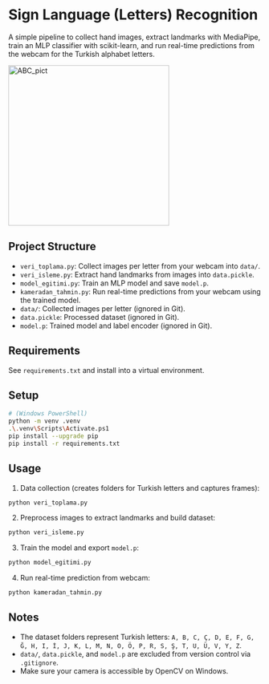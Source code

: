 # Sign Language (Letters) Recognition

A simple pipeline to collect hand images, extract landmarks with MediaPipe, train an MLP classifier with scikit-learn, and run real-time predictions from the webcam for the Turkish alphabet letters.

<img width="320" height="320" alt="ABC_pict" src="https://github.com/user-attachments/assets/f21e8054-d796-4903-83e3-7f1924ac26c7" />

## Project Structure
- `veri_toplama.py`: Collect images per letter from your webcam into `data/`.
- `veri_isleme.py`: Extract hand landmarks from images into `data.pickle`.
- `model_egitimi.py`: Train an MLP model and save `model.p`.
- `kameradan_tahmin.py`: Run real-time predictions from your webcam using the trained model.
- `data/`: Collected images per letter (ignored in Git).
- `data.pickle`: Processed dataset (ignored in Git).
- `model.p`: Trained model and label encoder (ignored in Git).

## Requirements
See `requirements.txt` and install into a virtual environment.

## Setup
```bash
# (Windows PowerShell)
python -m venv .venv
.\.venv\Scripts\Activate.ps1
pip install --upgrade pip
pip install -r requirements.txt
```

## Usage
1) Data collection (creates folders for Turkish letters and captures frames):
```bash
python veri_toplama.py
```

2) Preprocess images to extract landmarks and build dataset:
```bash
python veri_isleme.py
```

3) Train the model and export `model.p`:
```bash
python model_egitimi.py
```

4) Run real-time prediction from webcam:
```bash
python kameradan_tahmin.py
```

## Notes
- The dataset folders represent Turkish letters: `A, B, C, Ç, D, E, F, G, Ğ, H, I, İ, J, K, L, M, N, O, Ö, P, R, S, Ş, T, U, Ü, V, Y, Z`.
- `data/`, `data.pickle`, and `model.p` are excluded from version control via `.gitignore`.
- Make sure your camera is accessible by OpenCV on Windows.
